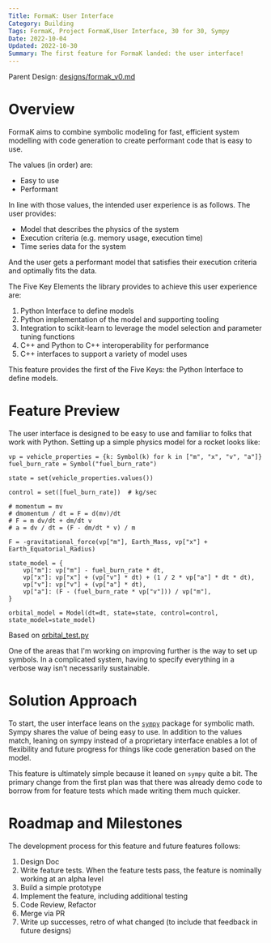 ```yaml
---
Title: FormaK: User Interface
Category: Building
Tags: FormaK, Project FormaK,User Interface, 30 for 30, Sympy
Date: 2022-10-04
Updated: 2022-10-30
Summary: The first feature for FormaK landed: the user interface!
---
```


Parent Design: [designs/formak_v0.md](https://github.com/buckbaskin/formak/tree/master/designs/formak_v0.md)

# Overview

FormaK aims to combine symbolic modeling for fast, efficient system modelling
with code generation to create performant code that is easy to use.

The values (in order) are:

- Easy to use
- Performant

In line with those values, the intended user experience is as follows. The user
provides:

- Model that describes the physics of the system
- Execution criteria (e.g. memory usage, execution time)
- Time series data for the system

And the user gets a performant model that satisfies their execution criteria and
optimally fits the data.

The Five Key Elements the library provides to achieve this user experience are:
1. Python Interface to define models
2. Python implementation of the model and supporting tooling
3. Integration to scikit-learn to leverage the model selection and parameter tuning functions
4. C++ and Python to C++ interoperability for performance
5. C++ interfaces to support a variety of model uses

This feature provides the first of the Five Keys: the Python Interface to define models.

# Feature Preview

The user interface is designed to be easy to use and familiar to folks that
work with Python. Setting up a simple physics model for a rocket looks
like:


    vp = vehicle_properties = {k: Symbol(k) for k in ["m", "x", "v", "a"]}
    fuel_burn_rate = Symbol("fuel_burn_rate")

    state = set(vehicle_properties.values())

    control = set([fuel_burn_rate])  # kg/sec

    # momentum = mv
    # dmomentum / dt = F = d(mv)/dt
    # F = m dv/dt + dm/dt v
    # a = dv / dt = (F - dm/dt * v) / m

    F = -gravitational_force(vp["m"], Earth_Mass, vp["x"] + Earth_Equatorial_Radius)

    state_model = {
        vp["m"]: vp["m"] - fuel_burn_rate * dt,
        vp["x"]: vp["x"] + (vp["v"] * dt) + (1 / 2 * vp["a"] * dt * dt),
        vp["v"]: vp["v"] + (vp["a"] * dt),
        vp["a"]: (F - (fuel_burn_rate * vp["v"])) / vp["m"],
    }

    orbital_model = Model(dt=dt, state=state, control=control, state_model=state_model)


Based on [orbital_test.py](https://github.com/buckbaskin/formak/tree/master/featuretests/python_ui_demo/orbital_test.py)

One of the areas that I'm working on improving further is the way to set up
symbols. In a complicated system, having to specify everything in a
verbose way isn't necessarily sustainable.

# Solution Approach

To start, the user interface leans on the
[`sympy`](https://www.sympy.org/en/index.html) package for symbolic math. Sympy
shares the value of being easy to use. In addition to the values match, leaning
on sympy instead of a proprietary interface enables a lot of flexibility and
future progress for things like code generation based on the model. 

This feature is ultimately simple because it leaned on `sympy` quite a
bit. The primary change from the first plan was that there was already demo
code to borrow from for feature tests which made writing them much quicker.

# Roadmap and Milestones

The development process for this feature and future features follows:

1. Design Doc
2. Write feature tests. When the feature tests pass, the feature is nominally working at an alpha level
3. Build a simple prototype
4. Implement the feature, including additional testing
5. Code Review, Refactor
6. Merge via PR
7. Write up successes, retro of what changed (to include that feedback in future designs)

